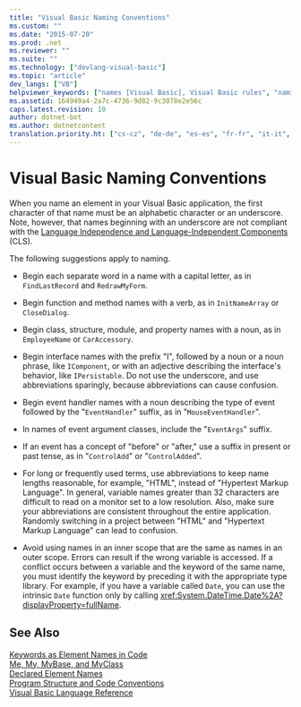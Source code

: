 ```yaml
---
title: "Visual Basic Naming Conventions"
ms.custom: ""
ms.date: "2015-07-20"
ms.prod: .net
ms.reviewer: ""
ms.suite: ""
ms.technology: ["devlang-visual-basic"]
ms.topic: "article"
dev_langs: ["VB"]
helpviewer_keywords: ["names [Visual Basic], Visual Basic rules", "naming conventions", "naming conventions [Visual Basic], Visual Basic", "Visual Basic code, naming conventions", "conventions [Visual Basic], Visual Basic coding", "names [Visual Basic], naming conventions", "naming conventions [Visual Basic], classes"]
ms.assetid: 164949a4-2a7c-4736-9d82-9c3078e2e56c
caps.latest.revision: 10
author: dotnet-bot
ms.author: dotnetcontent
translation.priority.ht: ["cs-cz", "de-de", "es-es", "fr-fr", "it-it", "ja-jp", "ko-kr", "pl-pl", "pt-br", "ru-ru", "tr-tr", "zh-cn", "zh-tw"]
---
```

# Visual Basic Naming Conventions
When you name an element in your Visual Basic application, the first character of that name must be an alphabetic character or an underscore. Note, however, that names beginning with an underscore are not compliant with the [Language Independence and Language-Independent Components](https://msdn.microsoft.com/library/12a7a7h3) (CLS).  
  
 The following suggestions apply to naming.  
  
-   Begin each separate word in a name with a capital letter, as in `FindLastRecord` and `RedrawMyForm`.  
  
-   Begin function and method names with a verb, as in `InitNameArray` or `CloseDialog`.  
  
-   Begin class, structure, module, and property names with a noun, as in `EmployeeName` or `CarAccessory`.  
  
-   Begin interface names with the prefix "I", followed by a noun or a noun phrase, like `IComponent`, or with an adjective describing the interface's behavior, like `IPersistable`. Do not use the underscore, and use abbreviations sparingly, because abbreviations can cause confusion.  
  
-   Begin event handler names with a noun describing the type of event followed by the "`EventHandler`" suffix, as in "`MouseEventHandler`".  
  
-   In names of event argument classes, include the "`EventArgs`" suffix.  
  
-   If an event has a concept of "before" or "after," use a suffix in present or past tense, as in "`ControlAdd`" or "`ControlAdded`".  
  
-   For long or frequently used terms, use abbreviations to keep name lengths reasonable, for example, "HTML", instead of "Hypertext Markup Language". In general, variable names greater than 32 characters are difficult to read on a monitor set to a low resolution. Also, make sure your abbreviations are consistent throughout the entire application. Randomly switching in a project between "HTML" and "Hypertext Markup Language" can lead to confusion.  
  
-   Avoid using names in an inner scope that are the same as names in an outer scope. Errors can result if the wrong variable is accessed. If a conflict occurs between a variable and the keyword of the same name, you must identify the keyword by preceding it with the appropriate type library. For example, if you have a variable called `Date`, you can use the intrinsic `Date` function only by calling <xref:System.DateTime.Date%2A?displayProperty=fullName>.  
  
## See Also  
 [Keywords as Element Names in Code](../../../visual-basic/programming-guide/program-structure/keywords-as-element-names-in-code.md)   
 [Me, My, MyBase, and MyClass](../../../visual-basic/programming-guide/program-structure/me-my-mybase-and-myclass.md)   
 [Declared Element Names](../../../visual-basic/programming-guide/language-features/declared-elements/declared-element-names.md)   
 [Program Structure and Code Conventions](../../../visual-basic/programming-guide/program-structure/program-structure-and-code-conventions.md)   
 [Visual Basic Language Reference](../../../visual-basic/language-reference/index.md)
